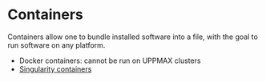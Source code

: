 # Containers

Containers allow one to bundle installed software into a file,
with the goal to run software on any platform.

- Docker containers: cannot be run on UPPMAX clusters
- [Singularity containers](singularity.md)